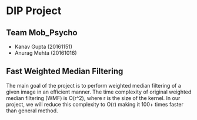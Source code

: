 # DIP Project
## Team Mob_Psycho
* Kanav Gupta (20161151)
* Anurag Mehta (20161016)

## Fast Weighted Median Filtering

The main goal of the project is to perform weighted median filtering of a given image in an efficient manner. The time complexity of original weighted median filtering (WMF) is O(r^2), where r is the size of the kernel. In our project, we will reduce this complexity to O(r) making it 100+ times faster than general method.